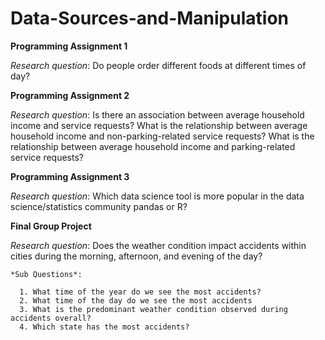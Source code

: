 # Data-Sources-and-Manipulation

**Programming Assignment 1** 

  *Research question*: Do people order different foods at different times of day?

**Programming Assignment 2** 
   
   *Research question*: Is there an association between average household income and service requests? What is the relationship between average household income and non-parking-related service requests? What is the relationship between average household income and parking-related service requests?

**Programming Assignment 3** 

 *Research question*: Which data science tool is more popular in the data science/statistics community pandas or R?

**Final Group Project** 

 *Research question*: Does the weather condition impact accidents within cities during the morning, afternoon, and evening of the day?

    *Sub Questions*:
    
      1. What time of the year do we see the most accidents?
      2. What time of the day do we see the most accidents 
      3. What is the predominant weather condition observed during accidents overall?
      4. Which state has the most accidents?
